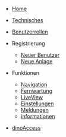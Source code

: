 * [Home](de-de/README)

* [Technisches](de-de/technical)  
* [Benutzerrollen](de-de/role)  

* Registrierung
    * [Neuer Benutzer](de-de/newUser)
    * [Neue Anlage](de-de/newSystem)

* Funktionen
    * [Navigation](de-de/navi)
    * [Fernwartung](de-de/vnc)
    * [LiveView](de-de/liveview)
    * [Einstellungen](de-de/settings)
    * [Meldungen](de-de/email)
    * [informationen](de-de/info)

* [dinoAccess](de-de/dinoaccess)




